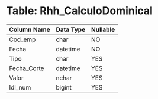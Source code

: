 # Table: Rhh_CalculoDominical

| Column Name | Data Type | Nullable |
|-------------|-----------|----------|
| Cod_emp | char | NO |
| Fecha | datetime | NO |
| Tipo | char | YES |
| Fecha_Corte | datetime | YES |
| Valor | nchar | YES |
| Idl_num | bigint | YES |
